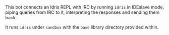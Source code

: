 This bot connects an Idris REPL with IRC by running `idris` in IDEslave mode,
piping queries from IRC to it, interpreting the responses and sending them
back.

It runs `idris` under `sandbox` with the `base` library directory provided
within.
